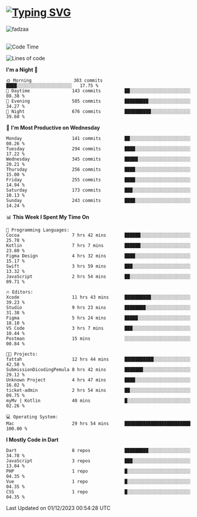 
<h1 align="left"><a href="https://git.io/typing-svg"><img src="https://readme-typing-svg.demolab.com?font=Fira+Code&pause=1000&color=F7F7F7&random=false&width=600&lines=Hi+%F0%9F%91%8B%2C+I'm+Fattah+Anggit+Al+Dzakwan;Junior+Software+Developer+from+SMK+Raden+Umar+Said" alt="Typing SVG" /></a></h1>


<div align="left" display="flex"> 
  <img src="https://komarev.com/ghpvc/?username=fadzaa&label=Profile%20views&color=0e75b6&style=flat" alt="fadzaa" /> 
</div>

<br/>

<!--START_SECTION:waka-->
![Code Time](http://img.shields.io/badge/Code%20Time-131%20hrs%2045%20mins-blue)

![Lines of code](https://img.shields.io/badge/From%20Hello%20World%20I%27ve%20Written-302.8%20thousand%20lines%20of%20code-blue)

**I'm a Night 🦉** 

```text
🌞 Morning                303 commits         ████░░░░░░░░░░░░░░░░░░░░░   17.75 % 
🌆 Daytime                143 commits         ██░░░░░░░░░░░░░░░░░░░░░░░   08.38 % 
🌃 Evening                585 commits         █████████░░░░░░░░░░░░░░░░   34.27 % 
🌙 Night                  676 commits         ██████████░░░░░░░░░░░░░░░   39.60 % 
```
📅 **I'm Most Productive on Wednesday** 

```text
Monday                   141 commits         ██░░░░░░░░░░░░░░░░░░░░░░░   08.26 % 
Tuesday                  294 commits         ████░░░░░░░░░░░░░░░░░░░░░   17.22 % 
Wednesday                345 commits         █████░░░░░░░░░░░░░░░░░░░░   20.21 % 
Thursday                 256 commits         ████░░░░░░░░░░░░░░░░░░░░░   15.00 % 
Friday                   255 commits         ████░░░░░░░░░░░░░░░░░░░░░   14.94 % 
Saturday                 173 commits         ███░░░░░░░░░░░░░░░░░░░░░░   10.13 % 
Sunday                   243 commits         ████░░░░░░░░░░░░░░░░░░░░░   14.24 % 
```


📊 **This Week I Spent My Time On** 

```text
💬 Programming Languages: 
Cocoa                    7 hrs 42 mins       ██████░░░░░░░░░░░░░░░░░░░   25.78 % 
Kotlin                   7 hrs 7 mins        ██████░░░░░░░░░░░░░░░░░░░   23.80 % 
Figma Design             4 hrs 32 mins       ████░░░░░░░░░░░░░░░░░░░░░   15.17 % 
Swift                    3 hrs 59 mins       ███░░░░░░░░░░░░░░░░░░░░░░   13.32 % 
JavaScript               2 hrs 54 mins       ██░░░░░░░░░░░░░░░░░░░░░░░   09.71 % 

🔥 Editors: 
Xcode                    11 hrs 43 mins      ██████████░░░░░░░░░░░░░░░   39.23 % 
Studio                   9 hrs 23 mins       ████████░░░░░░░░░░░░░░░░░   31.38 % 
Figma                    5 hrs 24 mins       █████░░░░░░░░░░░░░░░░░░░░   18.10 % 
VS Code                  3 hrs 7 mins        ███░░░░░░░░░░░░░░░░░░░░░░   10.44 % 
Postman                  15 mins             ░░░░░░░░░░░░░░░░░░░░░░░░░   00.84 % 

🐱‍💻 Projects: 
fattah                   12 hrs 44 mins      ███████████░░░░░░░░░░░░░░   42.58 % 
SubmissionDicodingPemula 8 hrs 42 mins       ███████░░░░░░░░░░░░░░░░░░   29.12 % 
Unknown Project          4 hrs 47 mins       ████░░░░░░░░░░░░░░░░░░░░░   16.02 % 
ticket-admin             2 hrs 54 mins       ██░░░░░░░░░░░░░░░░░░░░░░░   09.75 % 
myMv | Kotlin            40 mins             █░░░░░░░░░░░░░░░░░░░░░░░░   02.26 % 

💻 Operating System: 
Mac                      29 hrs 54 mins      █████████████████████████   100.00 % 
```

**I Mostly Code in Dart** 

```text
Dart                     8 repos             █████████░░░░░░░░░░░░░░░░   34.78 % 
JavaScript               3 repos             ███░░░░░░░░░░░░░░░░░░░░░░   13.04 % 
PHP                      1 repo              █░░░░░░░░░░░░░░░░░░░░░░░░   04.35 % 
Vue                      1 repo              █░░░░░░░░░░░░░░░░░░░░░░░░   04.35 % 
CSS                      1 repo              █░░░░░░░░░░░░░░░░░░░░░░░░   04.35 % 
```




 Last Updated on 01/12/2023 00:54:28 UTC
<!--END_SECTION:waka-->
